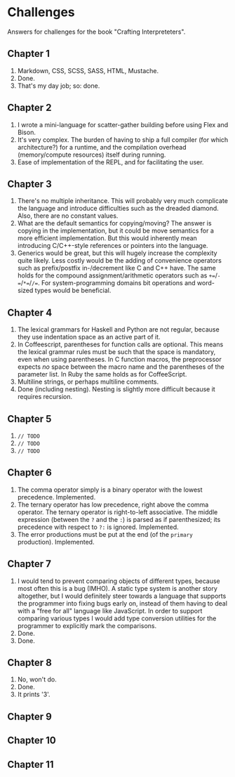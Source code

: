 # Challenges

Answers for challenges for the book "Crafting Interpreteters".

## Chapter 1

1. Markdown, CSS, SCSS, SASS, HTML, Mustache.
2. Done.
3. That's my day job; so: done.

## Chapter 2

1. I wrote a mini-language for scatter-gather building before using Flex and Bison.
2. It's very complex. The burden of having to ship a full compiler (for which architecture?) for a runtime, and the compilation overhead (memory/compute resources) itself during running.
3. Ease of implementation of the REPL, and for facilitating the user.

## Chapter 3

1. There's no multiple inheritance. This will probably very much complicate the language and introduce difficulties such as the dreaded diamond. Also, there are no constant values.
2. What are the default semantics for copying/moving? The answer is copying in the implementation, but it could be move semantics for a more efficient implementation. But this would inherently mean introducing C/C++-style references or pointers into the language.
3. Generics would be great, but this will hugely increase the complexity quite likely. Less costly would be the adding of convenience operators such as prefix/postfix in-/decrement like C and C++ have. The same holds for the compound assignment/arithmetic operators such as `+=`/`-=`/`*=`/`/=`. For system-programming domains bit operations and word-sized types would be beneficial.

## Chapter 4

1. The lexical grammars for Haskell and Python are not regular, because they use indentation space as an active part of it.
2. In Coffeescript, parentheses for function calls are optional. This means the lexical grammar rules must be such that the space is mandatory, even when using parentheses. In C function macros, the preprocessor expects _no_ space between the macro name and the parentheses of the parameter list. In Ruby the same holds as for CoffeeScript.
3. Multiline strings, or perhaps multiline comments.
4. Done (including nesting). Nesting is slightly more difficult because it requires recursion.

## Chapter 5

1. `// TODO`
2. `// TODO`
3. `// TODO`

## Chapter 6

1. The comma operator simply is a binary operator with the lowest precedence. Implemented.
2. The ternary operator has low precedence, right above the comma operator. The ternary operator is right-to-left associative. The middle expression (between the `?` and the `:`) is parsed as if parenthesized; its precedence with respect to `?:` is ignored. Implemented.
3. The error productions must be put at the end (of the `primary` production). Implemented.

## Chapter 7

1. I would tend to prevent comparing objects of different types, because most often this is a bug (IMHO). A static type system is another story altogether, but I would definitely steer towards a language that supports the programmer into fixing bugs early on, instead of them having to deal with a "free for all" language like JavaScript. In order to support comparing various types I would add type conversion utilities for the programmer to explicitly mark the comparisons.
2. Done.
3. Done.

## Chapter 8

1. No, won't do.
2. Done.
3. It prints '3'.

## Chapter 9

## Chapter 10

## Chapter 11
